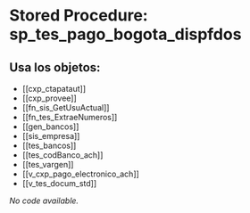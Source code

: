 # Stored Procedure: sp_tes_pago_bogota_dispfdos

## Usa los objetos:
- [[cxp_ctapataut]]
- [[cxp_provee]]
- [[fn_sis_GetUsuActual]]
- [[fn_tes_ExtraeNumeros]]
- [[gen_bancos]]
- [[sis_empresa]]
- [[tes_bancos]]
- [[tes_codBanco_ach]]
- [[tes_vargen]]
- [[v_cxp_pago_electronico_ach]]
- [[v_tes_docum_std]]

*No code available.*
